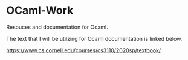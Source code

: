 # OCaml-Work

Resouces and documentation for Ocaml. 

The text that I will be utilzing for Ocaml documentation is linked below. 

https://www.cs.cornell.edu/courses/cs3110/2020sp/textbook/
